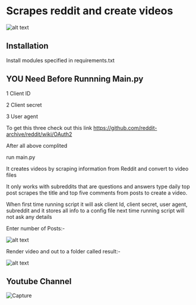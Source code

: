 # Scrapes reddit and create videos

![alt text](https://i.imgur.com/U3YNAn6b.jpg)

## Installation

Install modules specified in requirements.txt

## YOU Need Before Runnning Main.py

1 Client ID

2 Client secret

3 User agent 

To get this three check out this link
https://github.com/reddit-archive/reddit/wiki/OAuth2

After all above complited

run main.py

It creates videos by scraping information from Reddit and convert to video files
 
It only works with subreddits that are questions and answers type daily top post scrapes the title and top five comments from posts to create a video.

When first time running script it will ask client Id, client secret, user agent, subreddit and it stores all info to a config file next time running script will not ask any details

Enter number of Posts:-

![alt text](https://i.imgur.com/YmWkdaf.png)

Render video and out to a folder called result:-

![alt text](https://i.imgur.com/9vF3e69.png)

## Youtube Channel

![Capture](https://user-images.githubusercontent.com/86147453/204212247-f02d3c7f-983f-4a89-9d87-519845cb7e6b.PNG)


